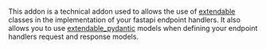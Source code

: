 This addon is a technical addon used to allows the use of
[extendable](https://pypi.org/project/extendable/) classes in the
implementation of your fastapi endpoint handlers. It also allows you to
use [extendable_pydantic](https://pypi.org/project/extendable_pydantic/)
models when defining your endpoint handlers request and response models.
